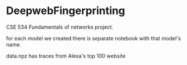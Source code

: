 # DeepwebFingerprinting

CSE 534 Fundamentals of networks project.

for each model we created there is separate notebook with that model's name.

data.npz has traces from Alexa's top 100 website

